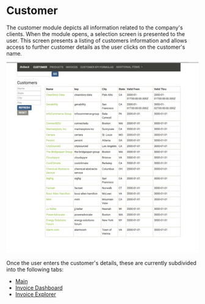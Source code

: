 # Customer

The customer module depicts all information related to the company's clients. When the module opens, a selection screen is presented to the user. This screen presents a listing of customers information and allows access to further customer details as the user clicks on the customer's name.

![Customer selection screen](/Documentation/images/CustomerSelection.png)

 Once the user enters the customer's details, these are currently subdivided into the following tabs:

- [Main](file:///Documentation/customer/tabs/main.markdown)
- [Invoice Dashboard](file:///Documentation/customer/tabs/invoiceDashboard.markdown)
- [Invoice Explorer](file:///Documentation/customer/tabs/invoiceExplorer.markdown)

